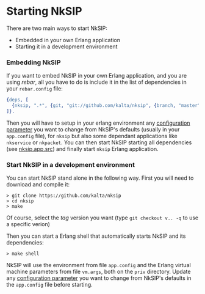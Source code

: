 # Starting NkSIP

There are two main ways to start NkSIP:
* Embedded in your own Erlang application
* Starting it in a development environment

### Embedding NkSIP

If you want to embed NkSIP in your own Erlang application, and you are using _rebar_, all you have to do is include it in the list of dependencies in your `rebar.config` file:

```erlang
{deps, [
  {nksip, ".*", {git, "git://github.com/kalta/nksip", {branch, "master"}}}
]}.
```
 
Then you will have to setup in your erlang environment any [configuration parameter](../reference/configuration.md) you want to change from NkSIP's defaults (usually in your `app.config` file), for `nksip` but also some dependant applications like `nkservice` or `nkpacket`. You can then start NkSIP starting all dependencies (see [nksip.app.src](../../src/nksip.app.src)) and finally start `nksip` Erlang application.



### Start NkSIP in a development environment

You can start NkSIP stand alone in the following way. First you will need to download and compile it:
```
> git clone https://github.com/kalta/nksip
> cd nksip
> make
```

Of course, select the _tag_ version you want (type `git checkout v.. -q` to use a specific verion)

Then you can start a Erlang shell that automatically starts NkSIP and its dependencies:
```
> make shell
```

NkSIP will use the environment from file `app.config` and the Erlang virtual machine parameters from file `vm.args`, both on the `priv` directory. Update any [configuration parameter](../reference/configuration.md) you want to change from NkSIP's defaults in the `app.config` file before starting.

